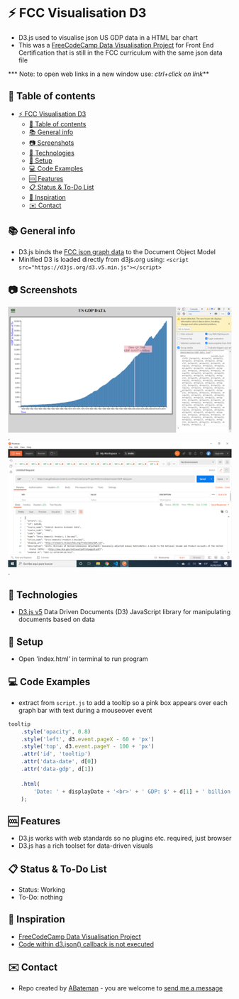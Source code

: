 # :zap: FCC Visualisation D3

* D3.js used to visualise json US GDP data in a HTML bar chart
* This was a [FreeCodeCamp Data Visualisation Project](https://www.freecodecamp.org/learn/data-visualization/data-visualization-projects/visualize-data-with-a-bar-chart) for Front End Certification that is still in the FCC curriculum with the same json data file

*** Note: to open web links in a new window use: _ctrl+click on link_**

## :page_facing_up: Table of contents

* [:zap: FCC Visualisation D3](#zap-fcc-visualisation-d3)
  * [:page_facing_up: Table of contents](#page_facing_up-table-of-contents)
  * [:books: General info](#books-general-info)
  * [:camera: Screenshots](#camera-screenshots)
  * [:signal_strength: Technologies](#signal_strength-technologies)
  * [:floppy_disk: Setup](#floppy_disk-setup)
  * [:computer: Code Examples](#computer-code-examples)
  * [:cool: Features](#cool-features)
  * [:clipboard: Status & To-Do List](#clipboard-status--to-do-list)
  * [:clap: Inspiration](#clap-inspiration)
  * [:envelope: Contact](#envelope-contact)

## :books: General info

* D3.js binds the [FCC json graph data](https://raw.githubusercontent.com/FreeCodeCamp/ProjectReferenceData/master/GDP-data.json) to the Document Object Model
* Minified D3 is loaded directly from d3js.org using: `<script src="https://d3js.org/d3.v5.min.js"></script>`

## :camera: Screenshots

![Example screenshot](./img/plot.png).
![Example screenshot](./img/postman.png).

## :signal_strength: Technologies

* [D3.js v5](https://d3js.org/) Data Driven Documents (D3) JavaScript library for manipulating documents based on data

## :floppy_disk: Setup

* Open  'index.html' in terminal to run program

## :computer: Code Examples

* extract from `script.js` to add a tooltip so a pink box appears over each graph bar with text during a mouseover event

```javascript
tooltip
	.style('opacity', 0.8)
	.style('left', d3.event.pageX - 60 + 'px')
	.style('top', d3.event.pageY - 100 + 'px')
	.attr('id', 'tooltip')
	.attr('data-date', d[0])
	.attr('data-gdp', d[1])

	.html(
		'Date: ' + displayDate + '<br>' + ' GDP: $' + d[1] + ' billion'
	);
```

## :cool: Features

* D3.js works with web standards so no plugins etc. required, just browser
* D3.js has a rich toolset for data-driven visuals

## :clipboard: Status & To-Do List

* Status: Working
* To-Do: nothing

## :clap: Inspiration

* [FreeCodeCamp Data Visualisation Project](https://www.freecodecamp.org/learn/data-visualization/data-visualization-projects/visualize-data-with-a-bar-chart)
* [Code within d3.json() callback is not executed](https://stackoverflow.com/questions/49768165/code-within-d3-json-callback-is-not-executed)

## :envelope: Contact

* Repo created by [ABateman](https://www.andrewbateman.org) - you are welcome to [send me a message](https://andrewbateman.org/contact)

